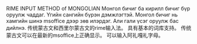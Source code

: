 RIME INPUT METHOD of MONGOLIAN
Монгол бичиг ба кирилл бичиг бүр оруулж чаддаг.
Үгийн сангийн бүрэн дэмжлэгтэй.
Монгол бичиг нь хамгийн шинэ msoffice дээр зөв илэрдэг.
Али гали үсэг оруулж бас дийлнэ.
传统蒙古文和西里尔蒙古文的rime输入法。
具有基本的词库支持。
传统蒙古文可以在最新的msoffice上正确显示。
可以输入阿礼嘎礼字母。
